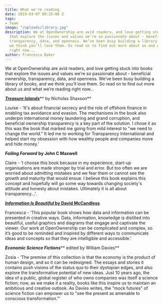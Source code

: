 ```yaml
---
title: What we're reading
date: 2019-03-07 09:25:00 Z
tags:
- team
image: "/uploads/library.jpg"
description: We at OpenOwnership are avid readers, and love getting stuck into books
  that explore the issues and values we’re so passionate about - beneficial ownership,
  transparency, data, and openness. We’ve been busy building a library of books, and
  we think you’ll love them. So read on to find out more about us and what we’re reading
  right now...
author: Francesca Baker
---
```


We at OpenOwnership are avid readers, and love getting stuck into books that explore the issues and values we’re so passionate about - beneficial ownership, transparency, data, and openness. We’ve been busy building a library of books, and we think you’ll love them. So read on to find out more about us and what we’re reading right now...

***[Treasure Islands](http://treasureislands.org/)***** by Nicholas Shaxson**

Louise - ‘It's about financial secrecy and the role of offshore finance in enabling tax avoidance and evasion. The mechanisms in the book also underpin international money laundering and grand corruption, and beneficial ownership transparency is a key part of the solution. I chose it as this was the book that marked me going from mild interest to "we need to change the world." It led me to working for Transparency International and helped start my obsession with how wealthy people and companies move and hide money.’

***Failing Forward*** **by John C Maxwell**

Claire - ‘I choose this book because in my experience, start-up organisations are made stronger by trial and error. But too often we are worried about admitting mistakes and we fear them or cannot see the growth and maturity that would ensue. I believe this book explains this concept and hopefully will go some way towards changing society's attitude and honesty about mistakes. Ultimately it is all about transparency...’.

***[Information Is Beautiful ](https://informationisbeautiful.net/)*****[by David McCandless](https://informationisbeautiful.net/)**

Francesca - ‘This popular book shows how data and information can be presented in creative ways. Data, information, knowledge is distilled into beautiful, useful graphics and diagrams that engage and captivate the viewer. Our work at OpenOwnership can be complicated and complex, so it’s good to be reminded and inspired by different ways to communicate ideas and concepts so that they are intelligible and accessible.’

***Economic Science Fictions***** edited by William Davies**

Zosia - ‘The premise of this collection is that the economy is the product of human design, and so it can be redesigned. The essays and stories it contains push visions of the status quo to their dystopian edges, and also explore the transformative potential of new ideas. Just 10 years ago, the idea of a public, global register of who owns companies was itself a science fiction; now, as we make it a reality, books like this inspire us to maintain an ambitious and creative outlook. As Davies writes, the "mock futures" of science fiction can empower us to "see the present as amenable to conscious transformation."’